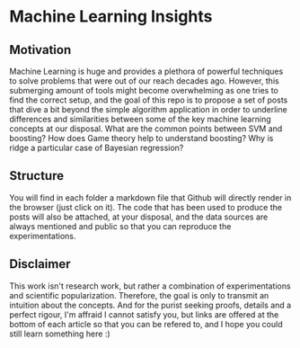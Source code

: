# Machine Learning Insights

## Motivation 
Machine Learning is huge and provides a plethora of powerful techniques to solve problems that were out of our reach decades ago. However, this submerging amount of tools might become overwhelming as one tries to find the correct setup, and the goal of this repo is to propose a set of posts that dive a bit beyond the simple algorithm application in order to underline differences and similarities between some of the key machine learning concepts at our disposal. What are the common points between SVM and boosting? How does Game theory help to understand boosting? Why is ridge a particular case of Bayesian regression? 

## Structure
You will find in each folder a markdown file that Github will directly render in the browser (just click on it). The code that has been used to produce the posts will also be attached, at your disposal, and the data sources are always mentioned and public so that you can reproduce the experimentations. 

## Disclaimer
This work isn't research work, but rather a combination of experimentations and scientific popularization. Therefore, the goal is only to transmit an intuition about the concepts. And for the purist seeking proofs, details and a perfect rigour, I'm affraid I cannot satisfy you, but links are offered at the bottom of each article so that you can be refered to, and I hope you could still learn something here :) 

